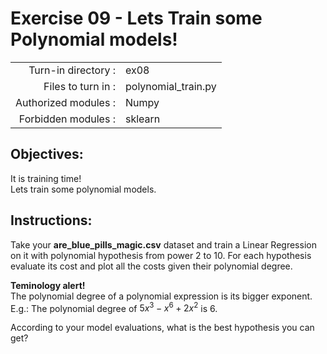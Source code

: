# Exercise 09 - Lets Train some Polynomial models! 

|                         |                     |
| -----------------------:| ------------------  |
|   Turn-in directory :   |  ex08               |
|   Files to turn in :    |  polynomial_train.py      |
|   Authorized modules :  |  Numpy              |
|   Forbidden modules :   |  sklearn            |

## Objectives:  
It is training time!  
Lets train some polynomial models.

## Instructions:
Take your __are_blue_pills_magic.csv__ dataset and train a Linear Regression on it with polynomial hypothesis from power 2 to 10.
For each hypothesis evaluate its cost and plot all the costs given their polynomial degree.  

**Teminology alert!**  
The polynomial degree of a polynomial expression is its bigger exponent. E.g.: The polynomial degree of $5x^3 - x^6 + 2 x^2$ is $6$.

According to your model evaluations, what is the best hypothesis you can get?
